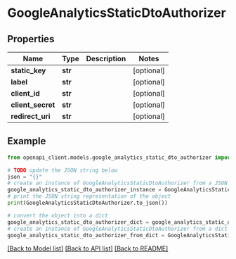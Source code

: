 # GoogleAnalyticsStaticDtoAuthorizer


## Properties

Name | Type | Description | Notes
------------ | ------------- | ------------- | -------------
**static_key** | **str** |  | [optional] 
**label** | **str** |  | [optional] 
**client_id** | **str** |  | [optional] 
**client_secret** | **str** |  | [optional] 
**redirect_uri** | **str** |  | [optional] 

## Example

```python
from openapi_client.models.google_analytics_static_dto_authorizer import GoogleAnalyticsStaticDtoAuthorizer

# TODO update the JSON string below
json = "{}"
# create an instance of GoogleAnalyticsStaticDtoAuthorizer from a JSON string
google_analytics_static_dto_authorizer_instance = GoogleAnalyticsStaticDtoAuthorizer.from_json(json)
# print the JSON string representation of the object
print(GoogleAnalyticsStaticDtoAuthorizer.to_json())

# convert the object into a dict
google_analytics_static_dto_authorizer_dict = google_analytics_static_dto_authorizer_instance.to_dict()
# create an instance of GoogleAnalyticsStaticDtoAuthorizer from a dict
google_analytics_static_dto_authorizer_from_dict = GoogleAnalyticsStaticDtoAuthorizer.from_dict(google_analytics_static_dto_authorizer_dict)
```
[[Back to Model list]](../README.md#documentation-for-models) [[Back to API list]](../README.md#documentation-for-api-endpoints) [[Back to README]](../README.md)


